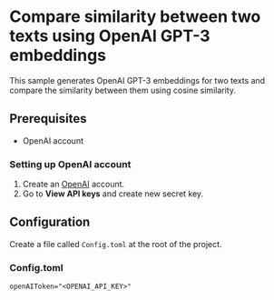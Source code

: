# Compare similarity between two texts using OpenAI GPT-3 embeddings

This sample generates OpenAI GPT-3 embeddings for two texts and compare the similarity between them using cosine similarity.

## Prerequisites
* OpenAI account

### Setting up OpenAI account
1. Create an [OpenAI](https://platform.openai.com/) account.
2. Go to **View API keys** and create new secret key.

## Configuration
Create a file called `Config.toml` at the root of the project.

### Config.toml
```
openAIToken="<OPENAI_API_KEY>"
```
